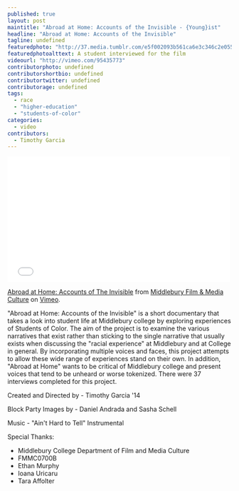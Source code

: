 ```yaml
---
published: true
layout: post
maintitle: "Abroad at Home: Accounts of the Invisible - {Young}ist"
headline: "Abroad at Home: Accounts of the Invisible"
tagline: undefined
featuredphoto: "http://37.media.tumblr.com/e5f002093b561ca6e3c346c2e0550033/tumblr_n5qu7iBgQv1rq2ndso1_1280.png"
featuredphotoalttext: A student interviewed for the film
videourl: "http://vimeo.com/95435773"
contributorphoto: undefined
contributorshortbio: undefined
contributortwitter: undefined
contributorage: undefined
tags: 
  - race
  - "higher-education"
  - "students-of-color"
categories: 
  - video
contributors: 
  - Timothy Garcia
---
```


<iframe src="//player.vimeo.com/video/95435773" width="500" height="281" frameborder="0" webkitallowfullscreen mozallowfullscreen allowfullscreen></iframe> <p><a href="http://vimeo.com/95435773">Abroad at Home: Accounts of The Invisible</a> from <a href="http://vimeo.com/fmmc">Middlebury Film &amp; Media Culture</a> on <a href="https://vimeo.com">Vimeo</a>.</p>

"Abroad at Home: Accounts of the Invisible" is a short documentary that takes a look into student life at Middlebury college by exploring experiences of Students of Color. The aim of the project is to examine the various narratives that exist rather than sticking to the single narrative that usually exists when discussing the "racial experience" at Middlebury and at College in general. By incorporating multiple voices and faces, this project attempts to allow these wide range of experiences stand on their own. In addition, "Abroad at Home" wants to be critical of Middlebury college and present voices that tend to be unheard or worse tokenized. There were 37 interviews completed for this project.

Created and Directed by - Timothy Garcia '14

Block Party Images by - Daniel Andrada and Sasha Schell

Music - "Ain't Hard to Tell" Instrumental

Special Thanks:
- Middlebury College Department of Film and Media Culture
- FMMC0700B
- Ethan Murphy
- Ioana Uricaru
- Tara Affolter



